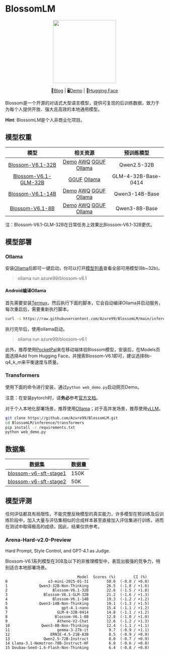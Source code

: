 # BlossomLM

<p align="center">
    <img src="https://www.rainng.com/wp-content/uploads/2024/04/logo-blossom.jpg" width="200"/>
<p>


<p align="center">
    📑<a href="https://www.rainng.com/blossom-llm/">Blog</a>&nbsp|&nbsp🖥️<a
        href="https://blossom-chat.com/">Demo</a>&nbsp|&nbsp🤗<a
        href="https://huggingface.co/Azure99">Hugging Face</a>
</p>


Blossom是一个开源的对话式大型语言模型，提供可复现的后训练数据，致力于为每个人提供开放、强大且高效的本地通用模型。

**Hint**: BlossomLM是个人非商业化项目。

## 模型权重

|                             模型                             |                           相关资源                           |     预训练模型      |
| :----------------------------------------------------------: | :----------------------------------------------------------: | :-----------------: |
| [Blossom-V6.1-32B](https://huggingface.co/Azure99/Blossom-V6.1-32B) | [Demo](https://huggingface.co/spaces/Azure99/Blossom-V6.1-32B-AWQ-Demo) [AWQ](https://huggingface.co/Azure99/Blossom-V6.1-32B-AWQ) [GGUF](https://huggingface.co/Azure99/Blossom-V6.1-32B-GGUF) [Ollama](https://ollama.com/azure99/blossom-v6.1:32b) |     Qwen2.5-32B     |
| [Blossom-V6.1-GLM-32B](https://huggingface.co/Azure99/Blossom-V6.1-GLM-32B) | [GGUF](https://huggingface.co/Azure99/Blossom-V6.1-GLM-32B-GGUF) [Ollama](https://ollama.com/azure99/blossom-v6.1:glm-32b) | GLM-4-32B-Base-0414 |
| [Blossom-V6.1-14B](https://huggingface.co/Azure99/Blossom-V6.1-14B) | [Demo](https://huggingface.co/spaces/Azure99/Blossom-V6.1-14B-Demo) [AWQ](https://huggingface.co/Azure99/Blossom-V6.1-14B-AWQ) [GGUF](https://huggingface.co/Azure99/Blossom-V6.1-14B-GGUF) [Ollama](https://ollama.com/azure99/blossom-v6.1:14b) |   Qwen3-14B-Base    |
| [Blossom-V6.1-8B](https://huggingface.co/Azure99/Blossom-V6.1-8B) | [Demo](https://huggingface.co/spaces/Azure99/Blossom-V6.1-8B-Demo) [AWQ](https://huggingface.co/Azure99/Blossom-V6.1-8B-AWQ) [GGUF](https://huggingface.co/Azure99/Blossom-V6.1-8B-GGUF) [Ollama](https://ollama.com/azure99/blossom-v6.1:7b) |    Qwen3-8B-Base    |

注：Blossom-V6.1-GLM-32B在日常任务上效果比Blossom-V6.1-32B更优。

## 模型部署

### Ollama

安装[Ollama](https://ollama.com/)后即可一键启动，你可以打开[模型列表](https://ollama.com/azure99/blossom-v6.1)查看全部可用模型(8b~32b)。

> ollama run azure99/blossom-v6.1

#### Android编译Ollama

首先需要安装[Termux](https://termux.dev/en/)，然后执行下面的脚本，它会自动编译Ollama并启动服务，每次重启后，需要重新执行脚本。

```bash
curl -s https://raw.githubusercontent.com/Azure99/BlossomLM/main/inference/ollama/termux.sh | bash
```

执行完毕后，使用ollama启动。

> ollama run azure99/blossom-v6.1

此外，推荐使用[PocketPal](https://github.com/a-ghorbani/pocketpal-ai)来在移动端体验Blossom模型，安装后，在Models页面选择Add from Hugging Face，并搜索Blossom-V6.1即可，建议选择8b-q4_k_m来平衡速度与质量。

### Transformers

使用下面的命令进行安装，通过`python web_demo.py`启动网页Demo。

注意：在安装pytorch时，请**务必**参考[官方文档](https://pytorch.org/get-started/locally/)。

对于个人本地化部署场景，推荐使用[Ollama](https://ollama.com/)；对于高并发场景，推荐使用[vLLM](https://docs.vllm.ai/en/latest/)。

```bash
git clone https://github.com/Azure99/BlossomLM.git
cd BlossomLM/inference/transformers
pip install -r requirements.txt
python web_demo.py
```

## 数据集

| 数据集                                                       | 数据量 |
| ------------------------------------------------------------ | ------ |
| [blossom-v6-sft-stage1](https://huggingface.co/datasets/Azure99/blossom-v6-sft-stage1) | 150K   |
| [blossom-v6-sft-stage2](https://huggingface.co/datasets/Azure99/blossom-v6-sft-stage2) | 50K    |

## 模型评测

任何评估都具有局限性，不能完整反映模型的真实能力，许多模型在预训练及后训练阶段中，加入大量与评估集相似的合成样本甚至直接加入评估集进行训练，进而在测试中取得极高的成绩，因此，结果仅供参考。

### Arena-Hard-v2.0-Preview

Hard Prompt, Style Control, and GPT-4.1 as Judge.

Blossom-V6.1系列模型在30B及以下的非推理模型中，表现出极强的竞争力，特别适合本地部署场景。

```
                                Model  Scores (%)        CI (%)
0                  o3-mini-2025-01-31        50.0  (-0.0 / +0.0)
1              Qwen3-32B-Non-Thinking        26.5  (-1.8 / +1.6)
2                    Blossom-V6.1-32B        22.6  (-1.5 / +1.8)
3                Blossom-V6.1-GLM-32B        21.2  (-1.6 / +1.3)
4                    Blossom-V6.1-14B        19.3  (-1.2 / +1.2)
5              Qwen3-14B-Non-Thinking        19.1  (-1.3 / +1.5)
6                        gpt-4.1-nano        15.4  (-1.1 / +1.2)
7                      GLM-4-32B-0414        14.8  (-1.1 / +1.2)
8                     Blossom-V6.1-8B        12.8  (-1.0 / +1.0)
9                      Athene-V2-Chat        12.6  (-1.2 / +1.3)
10              Qwen3-8B-Non-Thinking        12.4  (-1.1 / +1.1)
11                     gemma-3-27b-it         9.7  (-0.9 / +1.1)
12                  ERNIE-4.5-21B-A3B         8.5  (-0.9 / +0.9)
13               Qwen2.5-72B-Instruct         8.0  (-0.7 / +0.9)
14 Llama-3.1-Nemotron-70B-Instruct-HF         6.8  (-0.6 / +0.8)
15 Doubao-Seed-1.6-Flash-Non-Thinking         6.4  (-0.8 / +0.8)
```
